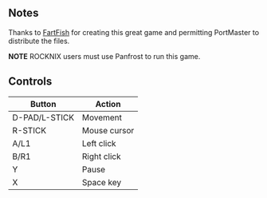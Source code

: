 ## Notes

Thanks to [FartFish](https://fartfish.itch.io) for creating this great game and permitting PortMaster to distribute the files.

**NOTE** ROCKNIX users must use Panfrost to run this game.


## Controls

| Button        | Action       |
| ------------- | ------------ |
| D-PAD/L-STICK | Movement     |
| R-STICK       | Mouse cursor |
| A/L1          | Left click   |
| B/R1          | Right click  |
| Y             | Pause        |
| X             | Space key    |
